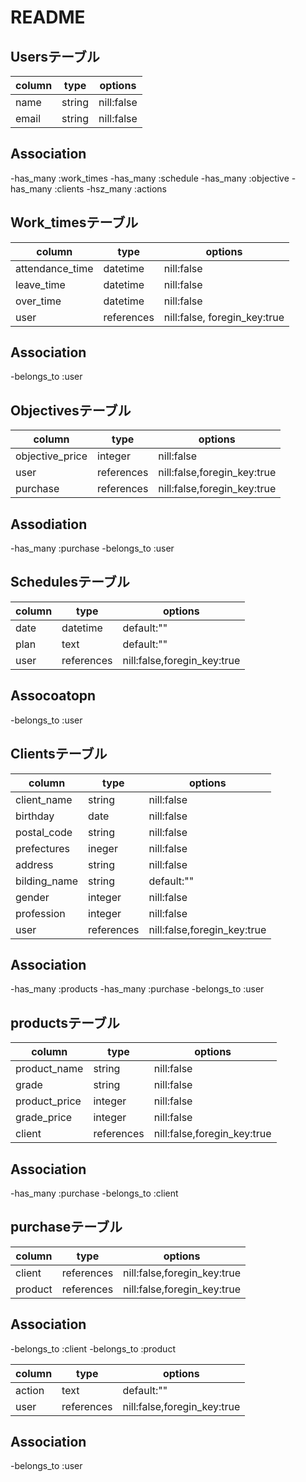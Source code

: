 # README

## Usersテーブル

|column    |type       |options          |
|----------|-----------|-----------------|
|name      |string     |nill:false       |
|email     |string     |nill:false       |


## Association
-has_many :work_times
-has_many :schedule
-has_many :objective
-has_many :clients
-hsz_many :actions

## Work_timesテーブル

|column            |type       |options                      |
|------------------|-----------|-----------------------------|
|attendance_time   |datetime   |nill:false                   |
|leave_time        |datetime   |nill:false                   |
|over_time         |datetime   |nill:false                   |
|user              |references |nill:false, foregin_key:true |

## Association
-belongs_to :user


## Objectivesテーブル

|column            |type       |options                      |
|------------------|-----------|-----------------------------|
|objective_price   |integer    |nill:false                   |
|user              |references |nill:false,foregin_key:true  |
|purchase          |references |nill:false,foregin_key:true  |

## Assodiation
-has_many :purchase
-belongs_to :user

## Schedulesテーブル

|column           |type        |options                      |
|-----------------|------------|-----------------------------|
|date             |datetime    |default:""                   |
|plan             |text        |default:""                   |
|user             |references  |nill:false,foregin_key:true  |

## Assocoatopn
-belongs_to :user

## Clientsテーブル
|column           |type        |options                      |
|-----------------|------------|-----------------------------|
|client_name      |string      |nill:false                   |
|birthday         |date        |nill:false                   |
|postal_code      |string      |nill:false                   |
|prefectures      |ineger      |nill:false                   |
|address          |string      |nill:false                   |
|bilding_name     |string      |default:""                   |
|gender           |integer     |nill:false                   |
|profession       |integer     |nill:false                   |
|user             |references  |nill:false,foregin_key:true  |

## Association
-has_many :products
-has_many :purchase
-belongs_to :user

## productsテーブル
|column           |type        |options                       |
|-----------------|------------|------------------------------|
|product_name     |string      |nill:false                    |
|grade            |string      |nill:false                    |
|product_price    |integer     |nill:false                    |
|grade_price      |integer     |nill:false                    |
|client           |references  |nill:false,foregin_key:true   |

## Association
-has_many :purchase
-belongs_to :client

## purchaseテーブル

|column           |type        |options                       |
|-----------------|------------|------------------------------|
|client           |references  |nill:false,foregin_key:true   |
|product          |references  |nill:false,foregin_key:true   |

## Association
-belongs_to :client
-belongs_to :product


|column           |type        |options                       |
|-----------------|------------|------------------------------|
|action           |text        |default:""                    |
|user             |references  |nill:false,foregin_key:true   |

## Association
-belongs_to :user
